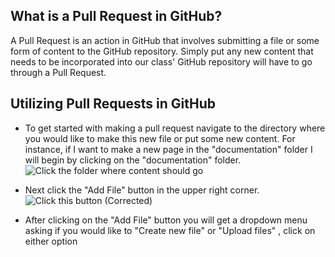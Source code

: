 ## What is a Pull Request in GitHub?
A Pull Request is an action in GitHub that involves submitting a file or some form of content to the GitHub repository. Simply put any new content that needs to be incorporated into our class' GitHub repository will have to go through a Pull Request.

## Utilizing Pull Requests in GitHub
* To get started with making a pull request navigate to the directory where you would like to make this new file or put some new content. For instance, if I want to make a new page in the "documentation" folder I will begin by clicking on the "documentation" folder.
![Click the folder where content should go](https://github.com/jeffreywallphd/AutoProphet/assets/124594281/7fdfa01a-73d1-4e5b-baab-fa84e431f4ff)

* Next click the "Add File" button in the upper right corner.
![Click this button (Corrected)](https://github.com/jeffreywallphd/AutoProphet/assets/124594281/fc54ceff-d045-443a-a641-a0c9a22715c1)

* After clicking on the "Add File" button you will get a dropdown menu asking if you would like to "Create new file" or "Upload files" , click on either option


